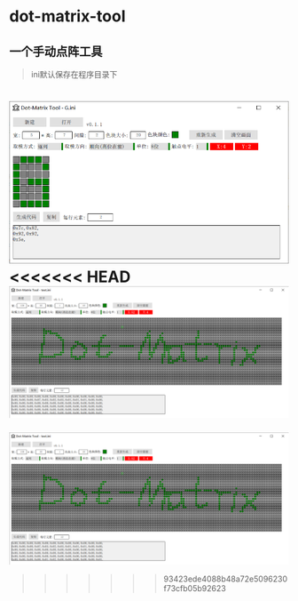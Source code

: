 # dot-matrix-tool

## 一个手动点阵工具

> ini默认保存在程序目录下

![image](pic/pic1.png)
<<<<<<< HEAD
![image](pic/pic2.png)
=======
![image](pic/pic2.png)
>>>>>>> 93423ede4088b48a72e5096230f73cfb05b92623
